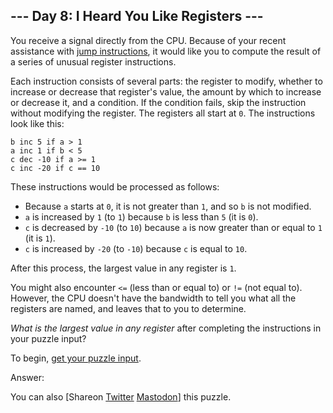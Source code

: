 \--- Day 8: I Heard You Like Registers ---
----------

You receive a signal directly from the CPU. Because of your recent assistance with [jump instructions](5), it would like you to compute the result of a series of unusual register instructions.

Each instruction consists of several parts: the register to modify, whether to increase or decrease that register's value, the amount by which to increase or decrease it, and a condition. If the condition fails, skip the instruction without modifying the register. The registers all start at `0`. The instructions look like this:

```
b inc 5 if a > 1
a inc 1 if b < 5
c dec -10 if a >= 1
c inc -20 if c == 10

```

These instructions would be processed as follows:

* Because `a` starts at `0`, it is not greater than `1`, and so `b` is not modified.
* `a` is increased by `1` (to `1`) because `b` is less than `5` (it is `0`).
* `c` is decreased by `-10` (to `10`) because `a` is now greater than or equal to `1` (it is `1`).
* `c` is increased by `-20` (to `-10`) because `c` is equal to `10`.

After this process, the largest value in any register is `1`.

You might also encounter `<=` (less than or equal to) or `!=` (not equal to). However, the CPU doesn't have the bandwidth to tell you what all the registers are named, and leaves that to you to determine.

*What is the largest value in any register* after completing the instructions in your puzzle input?

To begin, [get your puzzle input](8/input).

Answer:

You can also [Shareon [Twitter](https://twitter.com/intent/tweet?text=%22I+Heard+You+Like+Registers%22+%2D+Day+8+%2D+Advent+of+Code+2017&url=https%3A%2F%2Fadventofcode%2Ecom%2F2017%2Fday%2F8&related=ericwastl&hashtags=AdventOfCode) [Mastodon](javascript:void(0);)] this puzzle.